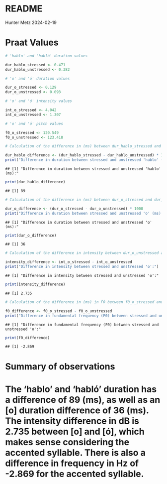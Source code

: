 README
================
Hunter Metz
2024-02-19

# Praat Values

``` r
# 'hablo' and 'habló' duration values

dur_hablo_stressed <- 0.471
dur_hablo_unstressed <- 0.382

# 'o' and 'ó' duration values

dur_o_stressed <- 0.129
dur_o_unstressed <- 0.093

# 'o' and 'ó' intensity values

int_o_stressed <- 4.042
int_o_unstressed <- 1.307

# 'o' and 'ó' pitch values

f0_o_stressed <- 120.549
f0_o_unstressed <- 123.418
```

``` r
# Calculation of the difference in (ms) between dur_hablo_stressed and dur_hablo_unstressed

dur_hablo_difference <- (dur_hablo_stressed - dur_hablo_unstressed) * 1000
print("Difference in duration between stressed and unstressed 'hablo' (ms):")
```

    ## [1] "Difference in duration between stressed and unstressed 'hablo' (ms):"

``` r
print(dur_hablo_difference)
```

    ## [1] 89

``` r
# Calculation of the difference in (ms) between dur_o_stressed and dur_o_unstressed

dur_o_difference <- (dur_o_stressed - dur_o_unstressed) * 1000
print("Difference in duration between stressed and unstressed 'o' (ms):")
```

    ## [1] "Difference in duration between stressed and unstressed 'o' (ms):"

``` r
print(dur_o_difference)
```

    ## [1] 36

``` r
# Calculation of the difference in intensity between dur_o_unstressed and int_o_unstressed

intensity_difference <- int_o_stressed - int_o_unstressed
print("Difference in intensity between stressed and unstressed 'o':")
```

    ## [1] "Difference in intensity between stressed and unstressed 'o':"

``` r
print(intensity_difference)
```

    ## [1] 2.735

``` r
# Calculation of the difference in (ms) in F0 between f0_o_stressed and f0_o_unstressed

f0_difference <- f0_o_stressed - f0_o_unstressed
print("Difference in fundamental frequency (F0) between stressed and unstressed 'o':")
```

    ## [1] "Difference in fundamental frequency (F0) between stressed and unstressed 'o':"

``` r
print(f0_difference)
```

    ## [1] -2.869

# Summary of observations

# The ‘hablo’ and ‘habló’ duration has a difference of 89 (ms), as well as an \[o\] duration difference of 36 (ms). The intensity difference in dB is 2.735 between \[o\] and \[ó\], which makes sense considering the accented syllable. There is also a difference in frequency in Hz of -2.869 for the accented syllable.

